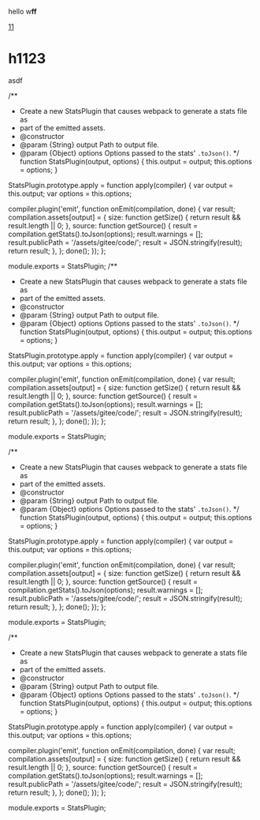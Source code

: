 hello w**ff**

[11](#h1123)

# h1123

asdf

/**
 * Create a new StatsPlugin that causes webpack to generate a stats file as
 * part of the emitted assets.
 * @constructor
 * @param {String} output Path to output file.
 * @param {Object} options Options passed to the stats' `.toJson()`.
 */
function StatsPlugin(output, options) {
  this.output = output;
  this.options = options;
}

StatsPlugin.prototype.apply = function apply(compiler) {
  var output = this.output;
  var options = this.options;

  compiler.plugin('emit', function onEmit(compilation, done) {
    var result;
    compilation.assets[output] = {
      size: function getSize() {
        return result && result.length || 0;
      },
      source: function getSource() {
        result = compilation.getStats().toJson(options);
        result.warnings = [];
        result.publicPath = '/assets/gitee/code/';
        result = JSON.stringify(result);
        return result;
      },
    };
    done();
  });
};

module.exports = StatsPlugin;
/**
 * Create a new StatsPlugin that causes webpack to generate a stats file as
 * part of the emitted assets.
 * @constructor
 * @param {String} output Path to output file.
 * @param {Object} options Options passed to the stats' `.toJson()`.
 */
function StatsPlugin(output, options) {
  this.output = output;
  this.options = options;
}

StatsPlugin.prototype.apply = function apply(compiler) {
  var output = this.output;
  var options = this.options;

  compiler.plugin('emit', function onEmit(compilation, done) {
    var result;
    compilation.assets[output] = {
      size: function getSize() {
        return result && result.length || 0;
      },
      source: function getSource() {
        result = compilation.getStats().toJson(options);
        result.warnings = [];
        result.publicPath = '/assets/gitee/code/';
        result = JSON.stringify(result);
        return result;
      },
    };
    done();
  });
};

module.exports = StatsPlugin;

/**
 * Create a new StatsPlugin that causes webpack to generate a stats file as
 * part of the emitted assets.
 * @constructor
 * @param {String} output Path to output file.
 * @param {Object} options Options passed to the stats' `.toJson()`.
 */
function StatsPlugin(output, options) {
  this.output = output;
  this.options = options;
}

StatsPlugin.prototype.apply = function apply(compiler) {
  var output = this.output;
  var options = this.options;

  compiler.plugin('emit', function onEmit(compilation, done) {
    var result;
    compilation.assets[output] = {
      size: function getSize() {
        return result && result.length || 0;
      },
      source: function getSource() {
        result = compilation.getStats().toJson(options);
        result.warnings = [];
        result.publicPath = '/assets/gitee/code/';
        result = JSON.stringify(result);
        return result;
      },
    };
    done();
  });
};

module.exports = StatsPlugin;

/**
 * Create a new StatsPlugin that causes webpack to generate a stats file as
 * part of the emitted assets.
 * @constructor
 * @param {String} output Path to output file.
 * @param {Object} options Options passed to the stats' `.toJson()`.
 */
function StatsPlugin(output, options) {
  this.output = output;
  this.options = options;
}

StatsPlugin.prototype.apply = function apply(compiler) {
  var output = this.output;
  var options = this.options;

  compiler.plugin('emit', function onEmit(compilation, done) {
    var result;
    compilation.assets[output] = {
      size: function getSize() {
        return result && result.length || 0;
      },
      source: function getSource() {
        result = compilation.getStats().toJson(options);
        result.warnings = [];
        result.publicPath = '/assets/gitee/code/';
        result = JSON.stringify(result);
        return result;
      },
    };
    done();
  });
};

module.exports = StatsPlugin;


